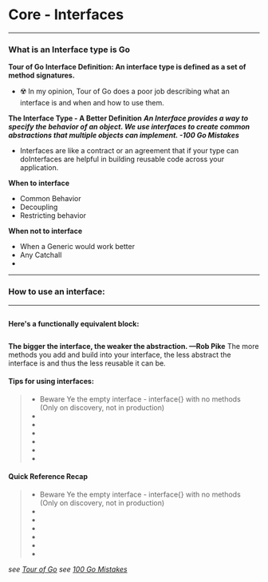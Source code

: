 # Core - Interfaces
---
### What is an Interface type is Go
**Tour of Go Interface Definition:  An interface type is defined as a set of method signatures.**
  - ☢️ In my opinion, Tour of Go does a poor job describing what an interface is and when and how to use them.

**The Interface Type - A Better Definition**
***An Interface provides a way to specify the behavior of an object. We use interfaces to create common abstractions that multiple objects can implement. -100 Go Mistakes***
  - Interfaces are like a contract or an agreement that if your type can doInterfaces are helpful in building reusable code across your application.   

**When to interface**
  - Common Behavior
  - Decoupling
  - Restricting behavior

**When not to interface**
  - When a Generic would work better
  - Any Catchall
  - 
---

### How to use an interface:
****
```go

```
**Here's a functionally equivalent block:**
```go

```
**The bigger the interface, the weaker the abstraction. —Rob Pike**
The more methods you add and build into your interface, the less abstract the interface is and thus the less reusable it can be.



#### Tips for using interfaces:
> * Beware Ye the empty interface - interface{} with no methods (Only on discovery, not in production)
> * 
> * 
> * 
> * 
> * 
> * 

#### Quick Reference Recap
> * Beware Ye the empty interface - interface{} with no methods (Only on discovery, not in production)
> * 
> * 
> * 
> * 
> * 
> *

_see [Tour of Go](https://go.dev/tour/methods/9)_
_see [100 Go Mistakes](https://medium.com/@matryer/line-of-sight-in-code-186dd7cdea88)_
